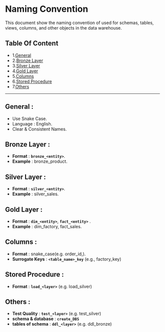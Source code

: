 # **Naming Convention**
This document show the naming convention of used for schemas, tables, views, columns, and other objects in the data warehouse. 

## **Table Of Content**

- 1.[General](#general)
- 2.[Bronze Layer](#bronze-layer)
- 3.[Silver Layer](#silver-layer)
- 4.[Gold Layer](#gold-layer)
- 5.[Columns](#columns)
- 6.[Stored Procedure](#stored-procedure)
- 7.[Others](#others)

---

## General : 
- Use Snake Case.
- Language : English.
- Clear & Consistent Names.

## Bronze Layer :
- **Format** : **`bronze_<entity>`**.
- **Example** : bronze_product.

## Silver Layer :
- **Format** : **`silver_<entity>`**.
- **Example** : silver_sales.

## Gold Layer :
- **Format** : **`dim_<entity>`**, **`fact_<entity>`** .
- **Example** : dim_factory, fact_sales.

## Columns :
- **Format** : snake_case(e.g. order_id,).
- **Surrogate Keys** : **`<table_name>_key`** (e.g., factory_key)

## Stored Procedure :
- **Format** : **`load_<layer>`** (e.g. load_silver)

## Others :
- **Test Quality** : **`test_<layer>`** (e.g. test_silver)
- **schema & database** : **`create_DBS`**
- **tables of schema** : **`ddl_<layer>`** (e.g. ddl_bronze)

